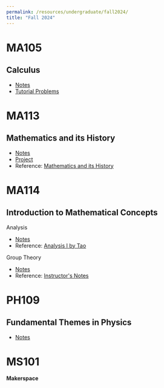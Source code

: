 ```yaml
---
permalink: /resources/undergraduate/fall2024/
title: "Fall 2024"
---
```


MA105
===
**Calculus**
------
- [Notes](https://aarusbhattofficial.github.io/files/undergraduate/fall2024/MA105/MA105_Notes.pdf)
- [Tutorial Problems](https://aarusbhattofficial.github.io/files/undergraduate/fall2024/MA105/MA105_Tutorial.pdf)


MA113
===
**Mathematics and its History**
------
- [Notes](https://aarusbhattofficial.github.io/files/undergraduate/fall2024/MA113/MA113_Notes.pdf)
- [Project](https://aarusbhattofficial.github.io/files/undergraduate/fall2024/MA113/MA113_Presentation.pdf)
- Reference: [Mathematics and its History](https://aarusbhattofficial.github.io/files/undergraduate/fall2024/MA113/Stilwell.pdf)

MA114
===
**Introduction to Mathematical Concepts**
------
Analysis
- [Notes](https://aarusbhattofficial.github.io/files/undergraduate/fall2024/MA114/MA114_Analysis_Notes.pdf)
- Reference: [Analysis I by Tao](https://aarusbhattofficial.github.io/files/undergraduate/fall2024/MA114/Tao_Analysis_I.pdf)

Group Theory
- [Notes](https://aarusbhattofficial.github.io/files/undergraduate/fall2024/MA114/MA114_Group_Theory_Notes.pdf)
- Reference: [Instructor's Notes](https://aarusbhattofficial.github.io/files/undergraduate/fall2024/MA114/MA114_Group_Theory_Reference.pdf)

PH109
===
**Fundamental Themes in Physics**
------
- [Notes](https://aarusbhattofficial.github.io/files/undergraduate/fall2024/PH109/PH109_Notes.pdf)

MS101
===
**Makerspace**